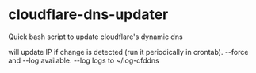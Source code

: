 # cloudflare-dns-updater
Quick bash script to update cloudflare's dynamic dns

will update IP if change is detected (run it periodically in crontab). --force and --log available. 
--log logs to ~/log-cfddns
